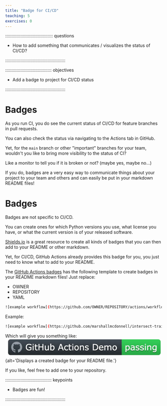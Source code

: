```yaml
---
title: "Badge for CI/CD"
teaching: 5
exercises: 0
---
```


:::::::::::::::::::::::::::::::::::::: questions 

   - How to add something that communicates / visualizes the status of CI/CD?

::::::::::::::::::::::::::::::::::::::::::::::::

::::::::::::::::::::::::::::::::::::: objectives

  - Add a badge to project for CI/CD status


::::::::::::::::::::::::::::::::::::::::::::::::



# Badges

As you run CI, you do see the current status of CI/CD for feature branches in pull requests.

You can also check the status via navigating to the Actions tab in GitHub.

Yet, for the `main` branch or other "important" branches for your team,
wouldn't you like to bring more visibility to the status of CI?

Like a monitor to tell you if it is broken or not? (maybe yes, maybe no...)

If you do, badges are a very easy way to communicate things about your project to your team and others and can easily be put in your markdown README files!

# Badges

Badges are not specific to CI/CD.

You can create ones for which Python versions you use, what license you have, or what the current version is of your released software.

[Shields.io][shields] is a great resource to create all kinds of badges that you can then add to your README or other markdown.

Yet, for CI/CD, GitHub Actions already provides this badge for you, you just need to know what to add to your README.

The [GitHub Actions badges][badge-docs] has the following template to create badges in your README markdown files! 
Just replace:

* OWNER
* REPOSITORY
* YAML

```bash
![example workflow](https://github.com/OWNER/REPOSITORY/actions/workflows/YAML/badge.svg)
```

Example:
```bash
![example workflow](https://github.com/marshallmcdonnell/intersect-training-cicd/actions/workflows/main.yaml/badge.svg)
```

Which will give you something like:
![badge](../fig/github-actions-badge.png){alt='Displays a created badge for your README file.'}

[shields]: https://shields.io/
[badge-docs]: https://docs.github.com/en/actions/monitoring-and-troubleshooting-workflows/adding-a-workflow-status-badge

If you like, feel free to add one to your repository.




::::::::::::::::::::::::::::::::::::: keypoints 

  - Badges are fun! 


::::::::::::::::::::::::::::::::::::::::::::::::
